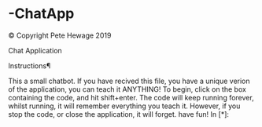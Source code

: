# -ChatApp

© Copyright Pete Hewage 2019

Chat Application

Instructions¶

This a small chatbot. If you have recived this file, you have a unique verion of the application, you can teach it ANYTHING!
To begin, click on the box containing the code, and hit shift+enter.
The code will keep running forever, whilst running, it will remember everything you teach it. However, if you stop the code, or close the application, it will forget.
have fun!
In [*]:

